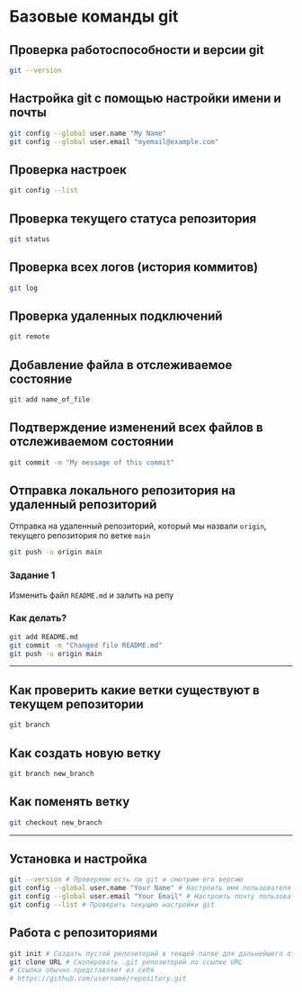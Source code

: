 # Базовые команды git

## Проверка работоспособности и версии git

```bash
git --version
```

## Настройка git с помощью настройки имени и почты

```bash
git config --global user.name "My Name"
git config --global user.email "myemail@example.com"
```

## Проверка настроек 

```bash
git config --list
```

## Проверка текущего статуса репозитория

```bash
git status
```

## Проверка всех логов (история коммитов)

```bash
git log
```

## Проверка удаленных подключений

```bash
git remote
```

## Добавление файла в отслеживаемое состояние

```bash
git add name_of_file
```

## Подтверждение изменений всех файлов в отслеживаемом состоянии

```bash
git commit -m "My message of this commit"
```

## Отправка локального репозитория на удаленный репозиторий

Отправка на удаленный репозиторий, который мы назвали `origin`, текущего репозитория по ветке `main`

```bash
git push -u origin main
```

### Задание 1
Изменить файл `README.md` и залить на репу

### Как делать?

```bash
git add README.md
git commit -m "Changed file README.md"
git push -u origin main
```

---

## Как проверить какие ветки существуют в текущем репозитории

```bash
git branch
```

## Как создать новую ветку

```bash
git branch new_branch
```

## Как поменять ветку

```bash
git checkout new_branch
```

---

## Установка и настройка

```bash
git --version # Проверяем есть ли git и смотрим его версию
git config --global user.name "Your Name" # Настроить имя пользователя
git config --global user.email "Your Email" # Настроить почту пользователя
git config --list # Проверить текущие настройки git
```

## Работа с репозиториями

```bash
git init # Создать пустой репозиторий в текщей папке для дальнейшего отслеживания
git clone URL # Скопировать .git репозиторий по ссылке URL
# Ссылка обычно представляет из себя
# https://github.com/username/repository.git

